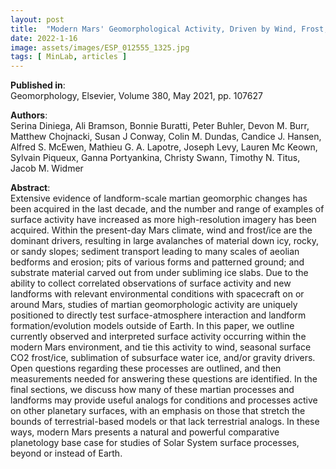 ```yaml
---
layout: post
title:  "Modern Mars' Geomorphological Activity, Driven by Wind, Frost, and Gravity"
date: 2022-1-16
image: assets/images/ESP_012555_1325.jpg
tags: [ MinLab, articles ]
---
```


**Published in**:  
Geomorphology, Elsevier, Volume 380, May 2021, pp. 107627

**Authors**:  
Serina Diniega, Ali Bramson, Bonnie Buratti, Peter Buhler, Devon M. Burr, Matthew Chojnacki, Susan J Conway, Colin M. Dundas, Candice J. Hansen, Alfred S. McEwen, Mathieu G. A. Lapotre, Joseph Levy, Lauren Mc Keown, Sylvain Piqueux, Ganna Portyankina, Christy Swann, Timothy N. Titus, Jacob M. Widmer

**Abstract**:  
Extensive evidence of landform-scale martian geomorphic changes has been acquired in the last decade, and the number and range of examples of surface activity have increased as more high-resolution imagery has been acquired. Within the present-day Mars climate, wind and frost/ice are the dominant drivers, resulting in large avalanches of material down icy, rocky, or sandy slopes; sediment transport leading to many scales of aeolian bedforms and erosion; pits of various forms and patterned ground; and substrate material carved out from under subliming ice slabs. Due to the ability to collect correlated observations of surface activity and new landforms with relevant environmental conditions with spacecraft on or around Mars, studies of martian geomorphologic activity are uniquely positioned to directly test surface-atmosphere interaction and landform formation/evolution models outside of Earth. In this paper, we outline currently observed and interpreted surface activity occurring within the modern Mars environment, and tie this activity to wind, seasonal surface CO2 frost/ice, sublimation of subsurface water ice, and/or gravity drivers. Open questions regarding these processes are outlined, and then measurements needed for answering these questions are identified. In the final sections, we discuss how many of these martian processes and landforms may provide useful analogs for conditions and processes active on other planetary surfaces, with an emphasis on those that stretch the bounds of terrestrial-based models or that lack terrestrial analogs. In these ways, modern Mars presents a natural and powerful comparative planetology base case for studies of Solar System surface processes, beyond or instead of Earth.